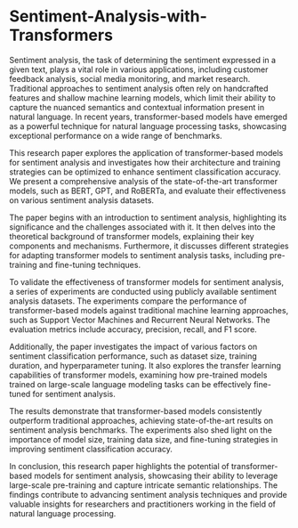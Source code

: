 # Sentiment-Analysis-with-Transformers

Sentiment analysis, the task of determining the sentiment expressed in a given text, plays a vital role in various applications, including customer feedback analysis, social media monitoring, and market research. Traditional approaches to sentiment analysis often rely on handcrafted features and shallow machine learning models, which limit their ability to capture the nuanced semantics and contextual information present in natural language. In recent years, transformer-based models have emerged as a powerful technique for natural language processing tasks, showcasing exceptional performance on a wide range of benchmarks.

This research paper explores the application of transformer-based models for sentiment analysis and investigates how their architecture and training strategies can be optimized to enhance sentiment classification accuracy. We present a comprehensive analysis of the state-of-the-art transformer models, such as BERT, GPT, and RoBERTa, and evaluate their effectiveness on various sentiment analysis datasets.

The paper begins with an introduction to sentiment analysis, highlighting its significance and the challenges associated with it. It then delves into the theoretical background of transformer models, explaining their key components and mechanisms. Furthermore, it discusses different strategies for adapting transformer models to sentiment analysis tasks, including pre-training and fine-tuning techniques.

To validate the effectiveness of transformer models for sentiment analysis, a series of experiments are conducted using publicly available sentiment analysis datasets. The experiments compare the performance of transformer-based models against traditional machine learning approaches, such as Support Vector Machines and Recurrent Neural Networks. The evaluation metrics include accuracy, precision, recall, and F1 score.

Additionally, the paper investigates the impact of various factors on sentiment classification performance, such as dataset size, training duration, and hyperparameter tuning. It also explores the transfer learning capabilities of transformer models, examining how pre-trained models trained on large-scale language modeling tasks can be effectively fine-tuned for sentiment analysis.

The results demonstrate that transformer-based models consistently outperform traditional approaches, achieving state-of-the-art results on sentiment analysis benchmarks. The experiments also shed light on the importance of model size, training data size, and fine-tuning strategies in improving sentiment classification accuracy.

In conclusion, this research paper highlights the potential of transformer-based models for sentiment analysis, showcasing their ability to leverage large-scale pre-training and capture intricate semantic relationships. The findings contribute to advancing sentiment analysis techniques and provide valuable insights for researchers and practitioners working in the field of natural language processing.
